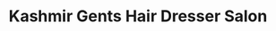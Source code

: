 ---
title: "Kashmir Gents Hair Dresser Salon"
url: /birmingham/kashmir-gents-hair-dresser-salon/
shop: hairdresser
---